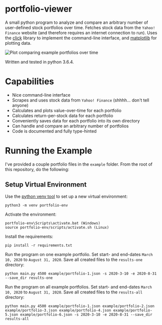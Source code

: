 # portfolio-viewer
A small python program to analyze and compare an arbitrary number of user-defined stock portfolios over time. Fetches stock data from the `Yahoo! Finance` website (and therefore requires an internet connection to run). Uses the [click](https://click.palletsprojects.com/en/7.x/) library to implement the command-line interface, and [matplotlib](https://matplotlib.org/) for plotting data.

![Plot comparing example portfolios over time](https://user-images.githubusercontent.com/8965354/94437178-64d8f280-016b-11eb-9f13-ed244dbd95d2.jpg)

Written and tested in python 3.6.4.

# Capabilities
- Nice command-line interface
- Scrapes and uses stock data from `Yahoo! Finance` (shhhh... don't tell anyone)
- Calculates and plots value-over-time for each portfolio
- Calculates return-per-stock data for each portfolio
- Conveniently saves data for each portfolio into its own directory 
- Can handle and compare an arbitrary number of portfolios
- Code is documented and fully type-hinted

# Running the Example
I've provided a couple portfolio files in the `example` folder. From the root of this repository, do the following:

## Setup Virtual Environment
Use the [python venv tool](https://docs.python.org/3/library/venv.html) to set up a new virtual environment:
```
python3 -m venv portfolio-env
```

Activate the environment:
```
portfolio-env\Scripts\activate.bat (Windows)
source portfolio-env/scripts/activate.sh (Linux)
```

Install the requirements:
```
pip install -r requirements.txt
```

Run the program on one example portfolio. Set start- and end-dates `March 10, 2020` to `August 31, 2020`. Save all created files to the `results-one` directory:
```
python main.py 4500 example/portfolio-1.json -s 2020-3-10 -e 2020-8-31 --save_dir results-one
```

Run the program on all example portfolios. Set start- and end-dates `March 10, 2020` to `August 31, 2020`. Save all created files to the `results-all` directory:
```
python main.py 4500 example/portfolio-1.json example/portfolio-2.json example/portfolio-3.json example/portfolio-4.json example/portfolio-5.json example/portfolio-6.json -s 2020-3-10 -e 2020-8-31 --save_dir results-all
```
